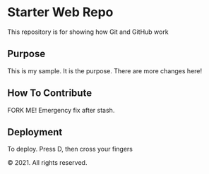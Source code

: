 # Starter Web Repo

This repository is for showing how Git and GitHub work

## Purpose

This is my sample. It is the purpose. There
are more changes here!

## How To Contribute

FORK ME!
Emergency fix after stash.

## Deployment

To deploy. Press D, then cross your fingers

&copy; 2021. All rights reserved.